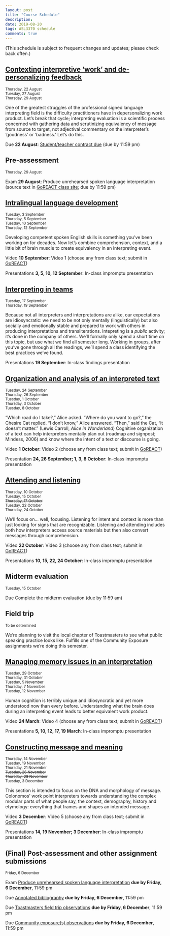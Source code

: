 ```yaml
---
layout: post
title: "Course Schedule"
description: 
date: 2019-08-20
tags: ASL3370 schedule
comments: true
---
```


(This schedule is subject to frequent changes and updates; please check back often.)

## [Contexting interpretive ‘work’ and de-personalizing feedback](../08/contexting-work-and-feedback.html)

<small>
Thursday, 22 August<br>
Tuesday, 27 August<br>
Thursday, 29 August
</small>

One of the greatest struggles of the professional signed language interpreting field is the difficulty practitioners have in depersonalizing work product. Let’s break that cycle; interpreting evaluation is a scientific process concerned with gathering data and scrutinizing equivalency of message from source to target, not adjectival commentary on the interpreter’s ‘goodness’ or ‘badness.’ Let’s do this.

<span class="c-badge c-badge-pill c-badge-secondary">Due</span> **22 August**: [Student/teacher contract due](https://docs.google.com/forms/d/e/1FAIpQLScc7I93RYboaT955frbKYUYDXFQIc4ISzEGw3t9kQAdyeU7Eg/viewform) (due by 11:59 pm)

## Pre-assessment

<small>
Thursday, 29 August<br>
</small>

<span class="c-badge c-badge-pill c-badge-warning">Exam</span> **29 August**: Produce unrehearsed spoken language interpretation (source text in [GoREACT class site](https://app.goreact.com/login); due by 11:59 pm)

## [Intralingual language development](../08/intralingual-language-development.html)

<small>
Tuesday, 3 September<br>
Thursday, 5 September<br>
Tuesday, 10 September<br>
Thursday, 12 September
</small>

Developing competent spoken English skills is something you’ve been working on for decades. Now let’s combine comprehension, context, and a little bit of brain muscle to create equivalency in an interpreting event.

<span class="c-badge c-badge-pill c-badge-success">Video</span> **10 September**: Video 1 (choose any from class text; submit in [GoREACT](https://app.goreact.com/login))

<span class="c-badge c-badge-pill c-badge-info">Presentations</span> **3, 5, 10, 12 September**: In-class impromptu presentation

## [Interpreting in teams](../08/teaming.html)

<small>
Tuesday, 17 September<br>
Thursday, 19 September
</small> 

Because not all interpreters and interpretations are alike, our expectations are idiosyncratic: we need to be not only mentally (linguistically) but also socially and emotionally stable and prepared to work with others in producing interpretations and transliterations. Intepreting is a <em>public</em> activity; it’s done in the company of others. We’ll formally only spend a short time on this topic, but use what we find all semester long. Working in groups, after you’ve gone through all the readings, we’ll spend a class identifying the best practices we’ve found.

<span class="c-badge c-badge-pill c-badge-info">Presentations</span> **19 September**: In-class findings presentation

## [Organization and analysis of an interpreted text](../08/organization-analysis-interpreted-text.html)

<small>
Tuesday, 24 September<br>
Thursday, 26 September<br>
Tuesday, 1 October<br>
Thursday, 3 October<br>
Tuesday, 8 October<br>
</small>

“Which road do I take?,” Alice asked.
“Where do you want to go?,” the Chesire Cat replied.
“I don’t know,” Alice answered.
“Then,” said the Cat, “it doesn’t matter.”
(Lewis Carroll, *Alice in Wonderland*)
Cognitive organization of a text can help interpreters mentally plan out (roadmap and signpost; Mindess, 2006) and know where the intent of a text or discourse is going.

<span class="c-badge c-badge-pill c-badge-success">Video</span> **1 October**: Video 2 (choose any from class text; submit in [GoREACT](https://app.goreact.com/login))

<span class="c-badge c-badge-pill c-badge-info">Presentation</span> **24, 26 September; 1, 3, 8 October**: In-class impromptu presentation

## [Attending and listening](../08/attending-and-listening.html)

<small>
Thursday, 10 October<br>
Tuesday, 15 October<br>
<span><s>Thursday, 17 October</s></span><br>
Tuesday, 22 October<br>
Thursday, 24 October
</small> 

We’ll focus on... well, focusing. Listening for intent and context is more than just looking for signs that are recognizable. Listening and attending includes both how interpreters access source materials but then also convert messages through comprehension.

<span class="c-badge c-badge-pill c-badge-success">Video</span> **22 October**: Video 3 (choose any from class text; submit in [GoREACT](https://app.goreact.com/login))

<span class="c-badge c-badge-pill c-badge-info">Presentations</span> **10, 15, 22, 24 October**: In-class impromptu presentation

## Midterm evaluation

<small>
Tuesday, 15 October<br>
</small>

<span class="c-badge c-badge-pill c-badge-secondary">Due</span> Complete the midterm evaluation (due by 11:59 am)

## Field trip

<small>
To be determined
</small>

We’re planning to visit the local chapter of Toastmasters to see what public speaking practice looks like. Fulfills one of the Community Exposure assignments we’re doing this semester.

## [Managing memory issues in an interpretation](../08/managing-memory-issues.html)

<small>
Tuesday, 29 October<br>
Thursday, 31 October<br>
Tuesday, 5 November<br>
Thursday, 7 November<br>
Tuesday, 12 November<br>
</small> 

Human cognition is terribly unique and idiosyncratic and yet more understood now than every before. Understanding what the brain does during an interpreting event leads to better equivalent work product.

<span class="c-badge c-badge-pill c-badge-success">Video</span> **24 March**: Video 4 (choose any from class text; submit in [GoREACT](https://app.goreact.com/login))

<span class="c-badge c-badge-pill c-badge-info">Presentations</span> **5, 10, 12, 17, 19 March**: In-class impromptu presentation

## [Constructing message and meaning](../08/constructing-and-reformulating-message.html)

<small>
Thursday, 14 November<br>
Tuesday, 19 November<br>
Thursday, 21 November<br>
<span><s>Tuesday, 26 November</s></span><br>
<span><s>Thursday, 28 November</s></span><br>
Tuesday, 3 December
</small> 

This section is intended to focus on the DNA and morphology of message. Colonomos’ work point interpreters towards understanding the complex modular parts of what people say, the context, demography, history and etymology: everything that frames and shapes an intended message.

<span class="c-badge c-badge-pill c-badge-success">Video</span> **3 December**: Video 5 (choose any from class text; submit in [GoREACT](https://app.goreact.com/login))

<span class="c-badge c-badge-pill c-badge-info">Presentations</span> **14, 19 November; 3 December**: In-class impromptu presentation

## (Final) Post-assessment and other assignment submissions

<small>
Friday, 6 December
</small>

<span class="c-badge c-badge-pill c-badge-warning">Exam</span> [Produce unrehearsed spoken language interpretation](https://app.goreact.com/login) **due by Friday, 6 December**, 11:59 pm

<span class="c-badge c-badge-pill c-badge-secondary">Due</span> [Annotated bibliography](https://uvu.instructure.com) **due by Friday, 6 December**, 11:59 pm

<span class="c-badge c-badge-pill c-badge-secondary">Due</span> [Toastmasters field trip observations](https://uvu.instructure.com) **due by Friday, 6 December**, 11:59 pm

<span class="c-badge c-badge-pill c-badge-secondary">Due</span> [Community exposure(s) observations](https://uvu.instructure.com) **due by Friday, 6 December**, 11:59 pm
